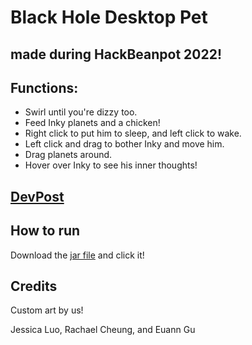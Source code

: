 # Black Hole Desktop Pet

## made during HackBeanpot 2022!

## Functions:
* Swirl until you're dizzy too.
* Feed Inky planets and a chicken!
* Right click to put him to sleep, and left click to wake.
* Left click and drag to bother Inky and move him.
* Drag planets around.
* Hover over Inky to see his inner thoughts!

## [DevPost](https://devpost.com/software/inky-the-black-hole-pet)

## How to run
Download the [jar file](https://github.com/EuannGu/black-hole-desktop-pet/blob/main/black-hole-desktop-pet.jar) and click it!

## Credits
Custom art by us!

Jessica Luo, Rachael Cheung, and Euann Gu
